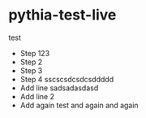 # pythia-test-live
test
- Step 123
- Step 2
- Step 3
- Step 4 sscscsdcsdcsddddd
- Add line sadsadasdasd
- Add line 2
- Add again
test and again and again

